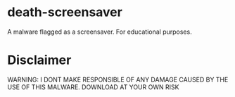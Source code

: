 # death-screensaver
A malware flagged as a screensaver. For educational purposes.
# Disclaimer
WARNING: I DONT MAKE RESPONSIBLE OF ANY DAMAGE CAUSED BY THE USE OF THIS MALWARE. DOWNLOAD AT YOUR OWN RISK
